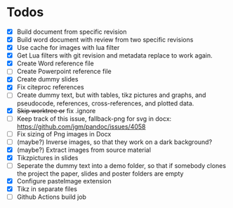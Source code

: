 # Todos

- [X] Build document from specific revision
- [X] Build word document with review from two specific revisions
- [X] Use cache for images with lua filter
- [X] Get Lua filters with git revision and metadata replace to work again.
- [X] Create Word reference file
- [ ] Create Powerpoint reference file
- [X] Create dummy slides
- [X] Fix citeproc references
- [ ] Create dummy text, but with tables, tikz pictures and graphs, and pseudocode, references, cross-references, and plotted data.
- [X] ~~Skip worktree or~~ fix .ignore
- [ ] Keep track of this issue, fallback-png for svg in docx: https://github.com/jgm/pandoc/issues/4058
- [ ] Fix sizing of Png images in Docx
- [ ] (maybe?) Inverse images, so that they work on a dark background?
- [X] (maybe?) Extract images from source material
- [X] Tikzpictures in slides
- [ ] Seperate the dummy text into a demo folder, so that if somebody clones the project the paper, slides and poster folders are empty
- [X] Configure pasteImage extension
- [X] Tikz in separate files
- [ ] Github Actions build job